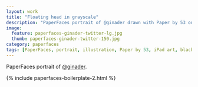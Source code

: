 ```yaml
---
layout: work
title: "Floating head in grayscale"
description: "PaperFaces portrait of @ginader drawn with Paper by 53 on an iPad."
image: 
  feature: paperfaces-ginader-twitter-lg.jpg
  thumb: paperfaces-ginader-twitter-150.jpg
category: paperfaces
tags: [PaperFaces, portrait, illustration, Paper by 53, iPad art, black and white, head]
---
```


PaperFaces portrait of [@ginader](http://twitter.com/ginader).

{% include paperfaces-boilerplate-2.html %}